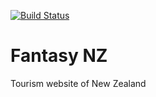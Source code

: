 [![Build Status](https://travis-ci.org/shlinx/fantasy.svg?branch=master)](https://travis-ci.org/shlinx/fantasy)

Fantasy NZ
=========

Tourism website of New Zealand
